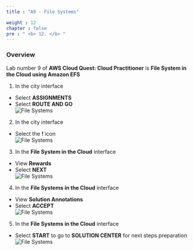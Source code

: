 ```yaml
---
title : "A9 - File Systems"

weight : 12
chapter : false
pre : " <b> 12. </b> "
---
```

### Overview

Lab number 9 of **AWS Cloud Quest: Cloud Practitioner** is **File System in the Cloud using Amazon EFS**

1. In the city interface  
- Select **ASSIGNMENTS**  
- Select **ROUTE AND GO**  
![File Systems](/images/12-filesystems/1-filesystems.png?width=90pc)

2. In the city interface  
- Select the **!** icon  
![File Systems](/images/12-filesystems/2-filesystems.png?width=90pc)

3. In the **File System in the Cloud** interface  
- View **Rewards**  
- Select **NEXT**  
![File Systems](/images/12-filesystems/3-filesystems.png?width=90pc)

4. In the **File Systems in the Cloud** interface  
- View **Solution Annotations**  
- Select **ACCEPT**  
![File Systems](/images/12-filesystems/4-filesystems.png?width=90pc)

5. In the **File Systems in the Cloud** interface  
- Select **START** to go to **SOLUTION CENTER** for next steps preparation  
![File Systems](/images/12-filesystems/5-filesystems.png?width=90pc)
